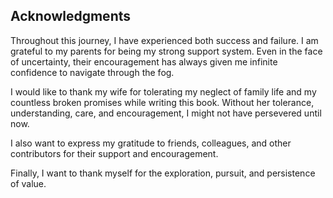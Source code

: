 ## Acknowledgments

Throughout this journey, I have experienced both success and failure. I am grateful to my parents for being my strong support system. Even in the face of uncertainty, their encouragement has always given me infinite confidence to navigate through the fog.

I would like to thank my wife for tolerating my neglect of family life and my countless broken promises while writing this book. Without her tolerance, understanding, care, and encouragement, I might not have persevered until now.

I also want to express my gratitude to friends, colleagues, and other contributors for their support and encouragement.

Finally, I want to thank myself for the exploration, pursuit, and persistence of value.